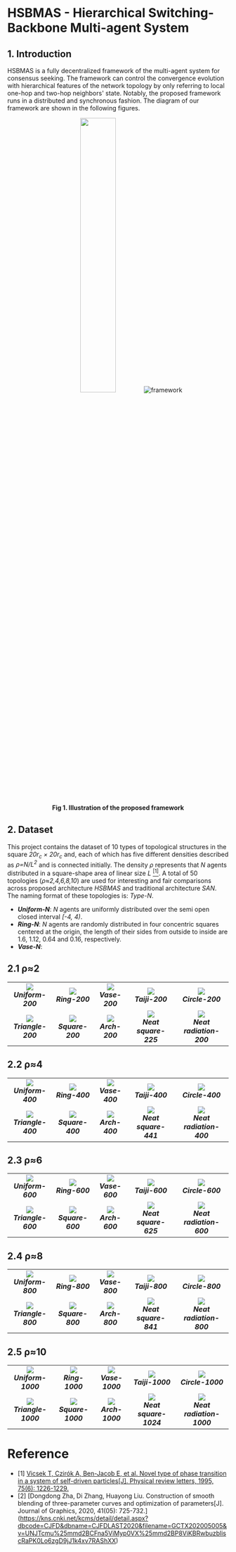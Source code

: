 # HSBMAS - Hierarchical Switching-Backbone Multi-agent System

## 1. Introduction
HSBMAS is a fully decentralized framework of the multi-agent system for consensus seeking. The framework can control the convergence evolution with hierarchical features of the network topology by only referring to local one-hop and two-hop neighbors' state. Notably, the proposed framework runs in a distributed and synchronous fashion. The diagram of our framework are shown in the following figures.

<div align=center>
    <img src="https://github.com/kyoran/HSBMAS/blob/main/example/diagram.gif" width="40%">
    <img src="https://github.com/kyoran/HSBMAS/blob/main/example/framework.png" 
        alt="framework"/>
    <br>
    <b>Fig 1. Illustration of the proposed framework</b>
</div>

## 2. Dataset 
This project contains the dataset of 10 types of topological structures in the square <i>20r<sub>c</sub> × 20r<sub>c</sub></i> and, each of which has five different densities described as <i>ρ=N/L<sup>2</sup></i> and is connected initially. The density *ρ* represents that *N* agents distributed in a square-shape area of linear size *L* [<sup>[1]</sup>](#refer-topology). A total of 50 topologies (*ρ≈2,4,6,8,10*) are used for interesting and fair comparisons across proposed architecture *HSBMAS* and traditional architecture *SAN*. The naming format of these topologies is: *Type-N*.

- ***Uniform-N***: *N* agents are uniformly distributed over the semi open closed interval *[-4, 4)*.
- ***Ring-N***: *N* agents are randomly distributed in four concentric squares centered at the origin, the length of their sides from outside to inside are 1.6, 1.12, 0.64 and 0.16, respectively.
- ***Vase-N***: 


## 2.1 ρ≈2
<div align="center">
    <table>
        <tr>
            <td align="center"><img src="https://github.com/kyoran/HSBMAS/blob/main/Agents-200/001log_uniform_200/init_1_hop_conn.png" /><br><b><i>Uniform-200</i></b></td>
            <td align="center"><img src="https://github.com/kyoran/HSBMAS/blob/main/Agents-200/002log_ring_200/init_1_hop_conn.png" /><br><b><i>Ring-200</i></b></td>
            <td align="center"><img src="https://github.com/kyoran/HSBMAS/blob/main/Agents-200/003log_vase_200/init_1_hop_conn.png" /><br><b><i>Vase-200</i></b></td>
            <td align="center"><img src="https://github.com/kyoran/HSBMAS/blob/main/Agents-200/004log_taiji_200/init_1_hop_conn.png" /><br><b><i>Taiji-200</i></b></td>
            <td align="center"><img src="https://github.com/kyoran/HSBMAS/blob/main/Agents-200/005log_circle_200/init_1_hop_conn.png" /><br><b><i>Circle-200</i></b></td>
        </tr>
        <tr>
            <td align="center"><img src="https://github.com/kyoran/HSBMAS/blob/main/Agents-200/006log_triangle_200/init_1_hop_conn.png" /><br><b><i>Triangle-200</i></b></td>
            <td align="center"><img src="https://github.com/kyoran/HSBMAS/blob/main/Agents-200/007log_square_200/init_1_hop_conn.png" /><br><b><i>Square-200</i></b></td>
            <td align="center"><img src="https://github.com/kyoran/HSBMAS/blob/main/Agents-200/008log_arch_200/init_1_hop_conn.png" /><br><b><i>Arch-200</i></b></td>
            <td align="center"><img src="https://github.com/kyoran/HSBMAS/blob/main/Agents-200/009log_neat_square_225/init_1_hop_conn.png" /><br><b><i>Neat square-225</i></b></td>
            <td align="center"><img src="https://github.com/kyoran/HSBMAS/blob/main/Agents-200/010log_neat_radiation_200/init_1_hop_conn.png" /><br><b><i>Neat radiation-200</i></b></td>
        </tr>
    </table>
</div>

## 2.2 ρ≈4
<div align="center">
    <table>
        <tr>
            <td align="center"><img src="https://github.com/kyoran/HSBMAS/blob/main/Agents-400/001log_uniform_400/init_1_hop_conn.png" /><br><b><i>Uniform-400</i></b></td>
            <td align="center"><img src="https://github.com/kyoran/HSBMAS/blob/main/Agents-400/002log_ring_400/init_1_hop_conn.png" /><br><b><i>Ring-400</i></b></td>
            <td align="center"><img src="https://github.com/kyoran/HSBMAS/blob/main/Agents-400/003log_vase_400/init_1_hop_conn.png" /><br><b><i>Vase-400</i></b></td>
            <td align="center"><img src="https://github.com/kyoran/HSBMAS/blob/main/Agents-400/004log_taiji_400/init_1_hop_conn.png" /><br><b><i>Taiji-400</i></b></td>
            <td align="center"><img src="https://github.com/kyoran/HSBMAS/blob/main/Agents-400/005log_circle_400/init_1_hop_conn.png" /><br><b><i>Circle-400</i></b></td>
        </tr>
        <tr>
            <td align="center"><img src="https://github.com/kyoran/HSBMAS/blob/main/Agents-400/006log_triangle_400/init_1_hop_conn.png" /><br><b><i>Triangle-400</i></b></td>
            <td align="center"><img src="https://github.com/kyoran/HSBMAS/blob/main/Agents-400/007log_square_400/init_1_hop_conn.png" /><br><b><i>Square-400</i></b></td>
            <td align="center"><img src="https://github.com/kyoran/HSBMAS/blob/main/Agents-400/008log_arch_400/init_1_hop_conn.png" /><br><b><i>Arch-400</i></b></td>
            <td align="center"><img src="https://github.com/kyoran/HSBMAS/blob/main/Agents-400/009log_neat_square_441/init_1_hop_conn.png" /><br><b><i>Neat square-441</i></b></td>
            <td align="center"><img src="https://github.com/kyoran/HSBMAS/blob/main/Agents-400/010log_neat_radiation_400/init_1_hop_conn.png" /><br><b><i>Neat radiation-400</i></b></td>
        </tr>
    </table>
</div>

## 2.3 ρ≈6
<div align="center">
    <table>
        <tr>
            <td align="center"><img src="https://github.com/kyoran/HSBMAS/blob/main/Agents-600/001log_uniform_600/init_1_hop_conn.png" /><br><b><i>Uniform-600</i></b></td>
            <td align="center"><img src="https://github.com/kyoran/HSBMAS/blob/main/Agents-600/002log_ring_600/init_1_hop_conn.png" /><br><b><i>Ring-600</i></b></td>
            <td align="center"><img src="https://github.com/kyoran/HSBMAS/blob/main/Agents-600/003log_vase_600/init_1_hop_conn.png" /><br><b><i>Vase-600</i></b></td>
            <td align="center"><img src="https://github.com/kyoran/HSBMAS/blob/main/Agents-600/004log_taiji_600/init_1_hop_conn.png" /><br><b><i>Taiji-600</i></b></td>
            <td align="center"><img src="https://github.com/kyoran/HSBMAS/blob/main/Agents-600/005log_circle_600/init_1_hop_conn.png" /><br><b><i>Circle-600</i></b></td>
        </tr>
        <tr>
            <td align="center"><img src="https://github.com/kyoran/HSBMAS/blob/main/Agents-600/006log_triangle_600/init_1_hop_conn.png" /><br><b><i>Triangle-600</i></b></td>
            <td align="center"><img src="https://github.com/kyoran/HSBMAS/blob/main/Agents-600/007log_square_600/init_1_hop_conn.png" /><br><b><i>Square-600</i></b></td>
            <td align="center"><img src="https://github.com/kyoran/HSBMAS/blob/main/Agents-600/008log_arch_600/init_1_hop_conn.png" /><br><b><i>Arch-600</i></b></td>
            <td align="center"><img src="https://github.com/kyoran/HSBMAS/blob/main/Agents-600/009log_neat_square_625/init_1_hop_conn.png" /><br><b><i>Neat square-625</i></b></td>
            <td align="center"><img src="https://github.com/kyoran/HSBMAS/blob/main/Agents-600/010log_neat_radiation_600/init_1_hop_conn.png" /><br><b><i>Neat radiation-600</i></b></td>
        </tr>
    </table>
</div>

## 2.4 ρ≈8
<div align="center">
    <table>
        <tr>
            <td align="center"><img src="https://github.com/kyoran/HSBMAS/blob/main/Agents-800/001log_uniform_800/init_1_hop_conn.png" /><br><b><i>Uniform-800</i></b></td>
            <td align="center"><img src="https://github.com/kyoran/HSBMAS/blob/main/Agents-800/002log_ring_800/init_1_hop_conn.png" /><br><b><i>Ring-800</i></b></td>
            <td align="center"><img src="https://github.com/kyoran/HSBMAS/blob/main/Agents-800/003log_vase_800/init_1_hop_conn.png" /><br><b><i>Vase-800</i></b></td>
            <td align="center"><img src="https://github.com/kyoran/HSBMAS/blob/main/Agents-800/004log_taiji_800/init_1_hop_conn.png" /><br><b><i>Taiji-800</i></b></td>
            <td align="center"><img src="https://github.com/kyoran/HSBMAS/blob/main/Agents-800/005log_circle_800/init_1_hop_conn.png" /><br><b><i>Circle-800</i></b></td>
        </tr>
        <tr>
            <td align="center"><img src="https://github.com/kyoran/HSBMAS/blob/main/Agents-800/006log_triangle_800/init_1_hop_conn.png" /><br><b><i>Triangle-800</i></b></td>
            <td align="center"><img src="https://github.com/kyoran/HSBMAS/blob/main/Agents-800/007log_square_800/init_1_hop_conn.png" /><br><b><i>Square-800</i></b></td>
            <td align="center"><img src="https://github.com/kyoran/HSBMAS/blob/main/Agents-800/008log_arch_800/init_1_hop_conn.png" /><br><b><i>Arch-800</i></b></td>
            <td align="center"><img src="https://github.com/kyoran/HSBMAS/blob/main/Agents-800/009log_neat_square_841/init_1_hop_conn.png" /><br><b><i>Neat square-841</i></b></td>
            <td align="center"><img src="https://github.com/kyoran/HSBMAS/blob/main/Agents-800/010log_neat_radiation_800/init_1_hop_conn.png" /><br><b><i>Neat radiation-800</i></b></td>
        </tr>
    </table>
</div>

## 2.5 ρ≈10
<div align="center">
    <table>
        <tr>
            <td align="center"><img src="https://github.com/kyoran/HSBMAS/blob/main/Agents-1000/001log_uniform_1000/init_1_hop_conn.png" /><br><b><i>Uniform-1000</i></b></td>
            <td align="center"><img src="https://github.com/kyoran/HSBMAS/blob/main/Agents-1000/002log_ring_1000/init_1_hop_conn.png" /><br><b><i>Ring-1000</i></b></td>
            <td align="center"><img src="https://github.com/kyoran/HSBMAS/blob/main/Agents-1000/003log_vase_1000/init_1_hop_conn.png" /><br><b><i>Vase-1000</i></b></td>
            <td align="center"><img src="https://github.com/kyoran/HSBMAS/blob/main/Agents-1000/004log_taiji_1000/init_1_hop_conn.png" /><br><b><i>Taiji-1000</i></b></td>
            <td align="center"><img src="https://github.com/kyoran/HSBMAS/blob/main/Agents-1000/005log_circle_1000/init_1_hop_conn.png" /><br><b><i>Circle-1000</i></b></td>
        </tr>
        <tr>
            <td align="center"><img src="https://github.com/kyoran/HSBMAS/blob/main/Agents-1000/006log_triangle_1000/init_1_hop_conn.png" /><br><b><i>Triangle-1000</i></b></td>
            <td align="center"><img src="https://github.com/kyoran/HSBMAS/blob/main/Agents-1000/007log_square_1000/init_1_hop_conn.png" /><br><b><i>Square-1000</i></b></td>
            <td align="center"><img src="https://github.com/kyoran/HSBMAS/blob/main/Agents-1000/008log_arch_1000/init_1_hop_conn.png" /><br><b><i>Arch-1000</i></b></td>
            <td align="center"><img src="https://github.com/kyoran/HSBMAS/blob/main/Agents-1000/009log_neat_square_1024/init_1_hop_conn.png" /><br><b><i>Neat square-1024</i></b></td>
            <td align="center"><img src="https://github.com/kyoran/HSBMAS/blob/main/Agents-1000/010log_neat_radiation_1000/init_1_hop_conn.png" /><br><b><i>Neat radiation-1000</i></b></td>
        </tr>
    </table>
</div>

# Reference
<div id="refer-topology"></div>

- [1] [Vicsek T, Czirók A, Ben-Jacob E, et al. Novel type of phase transition in a system of self-driven particles[J]. Physical review letters, 1995, 75(6): 1226-1229.](https://journals.aps.org/prl/abstract/10.1103/PhysRevLett.75.1226)
- [2] [Dongdong Zha, Di Zhang, Huayong Liu. Construction of smooth blending of three-parameter curves and optimization of parameters[J]. Journal of Graphics, 2020, 41(05): 725-732.] (https://kns.cnki.net/kcms/detail/detail.aspx?dbcode=CJFD&dbname=CJFDLAST2020&filename=GCTX202005005&v=UNJTcmu%25mmd2BCFna5ViMyp0VX%25mmd2BP8ViKBRwbuzbliscRaPK0Lo6zgD9jJ1k4xv7RAShXX)

